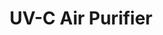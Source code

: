 ---
slug: UV-C Air Purifier
title: "UV-C Air Purifier"
description: "Enjoy cleaner, healthier air"
image: "/images/wifi-free/BC1-B1.png"
images:
  - url: "/images/wifi-free/BC1-B1.png"
    caption: "Front view"

features:
  - "Delivers a high CADR of 350 m³/h, suitable for spaces up to 42 m²."
  - "Triple-layer filtration: sponge pre-filter, HEPA H11 filter, and coconut shell activated carbon filter."
  - "UV-C sterilization and negative air ion technology for advanced air purification."
  - "Fan speed selectable from 3 levels for customized comfort."
  - "Multiple operation modes: sleep, turbo, and auto mode."
  - "Built-in PM2.5 sensor with air quality monitoring display."
  - "Child safety lock and filter replacement indicator included."
  - "Supports timer mode options: 1H, 2H, 4H, and 8H."
  - "Quiet operation with a maximum noise level of 66 dB(A)."
  - "No Wi-Fi required – simple and reliable offline operation."


specification:
  model: "CS-EB350A"
  interface: "N/A"
  power_source: "220 to 240 volts/50 Hz"
  energy_consumption: "80 watts maximum"
  network_port: "N/A"
  dimensions: "374 x 215 x 594 mm for Product" 
  package_size:	N/A"
  net_weight: "	6.88 kg"
price: "Contact Sales"

---
